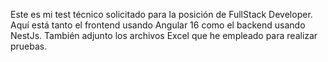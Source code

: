 Este es mi test técnico solicitado para la posición de FullStack Developer. Aquí está tanto el frontend usando Angular 16 como el backend usando NestJs. También adjunto los archivos Excel que he empleado para realizar pruebas.
